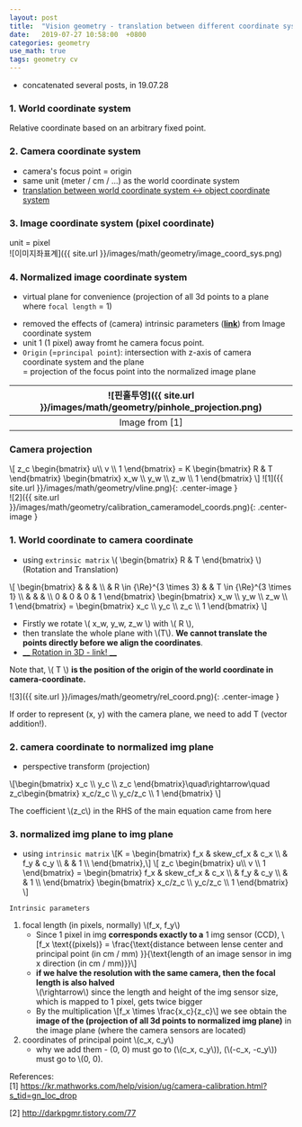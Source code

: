 ```yaml
---
layout: post
title:  "Vision geometry - translation between different coordinate sysems"
date:   2019-07-27 10:58:00  +0800
categories: geometry
use_math: true
tags: geometry cv
---
```


- concatenated several posts, in 19.07.28

### 1. World coordinate system
Relative coordinate based on an arbitrary fixed point.

### 2. Camera coordinate system
* camera's focus point = origin  
* same unit (meter / cm / ...) as the world coordinate system
* <a href="{{site.url}}/geometry/2018/10/23/rot-trans-coord.html" target="_blank">translation between world coordinate system <-> object coordinate system </a>


### 3. Image coordinate system (pixel coordinate)
unit = pixel   
![이미지좌표계]({{ site.url }}/images/math/geometry/image_coord_sys.png)  

### 4. Normalized image coordinate system
- virtual plane for convenience (projection of all 3d points to a plane where `focal length` = 1)

* removed the effects of (camera) intrinsic parameters (<a href = "http://darkpgmr.tistory.com/77" target="_blank">__link__</a>) from Image coordinate system  
* unit 1 (1 pixel) away fromt he camera focus point.  
* `Origin` (=`principal point`): intersection with z-axis of camera coordinate system and the plane  
        = projection of the focus point into the normalized image plane

| ![핀홀투영]({{ site.url }}/images/math/geometry/pinhole_projection.png)| 
|:--:| 
| Image from [1] |

  

### Camera projection 
\\[ z_c 
\begin{bmatrix}
u\\\ v \\\ 1 
\end{bmatrix} 
= K 
\begin{bmatrix} R & T 
\end{bmatrix} 
\begin{bmatrix} 
x_w \\\ y_w \\\ z_w \\\ 1 
\end{bmatrix} \\]
![1]({{ site.url }}/images/math/geometry/vline.png){: .center-image }  
![2]({{ site.url }}/images/math/geometry/calibration_cameramodel_coords.png){: .center-image } 

### 1. World coordinate to camera coordinate
- using `extrinsic matrix` \\( \begin{bmatrix} R & T \end{bmatrix} \\) (Rotation and Translation)

\\[ \begin{bmatrix}   &   &  &  \\\ & R \in {\Re}^{3 \times 3} & & T \in {\Re}^{3 \times 1} \\\   & & & \\\ 0 & 0 & 0 & 1 \end{bmatrix} \begin{bmatrix} x_w \\\ y_w \\\ z_w \\\ 1 \end{bmatrix} = \begin{bmatrix} x_c \\\ y_c \\\ z_c \\\ 1 \end{bmatrix} \\]

* Firstly we rotate \\( x_w, y_w, z_w \\) with \\( R \\), 
* then translate the whole plane with \\(T\\). __We cannot translate the points directly before we align the coordinates__.
* <a href = "{{site.url}}//geometry/2018/10/23/rot-trans-coord.html" target="_blank"> __ Rotation in 3D - link! __</a>

Note that, \\( T \\) __is the position of the origin of the world coordinate in camera-coordinate.__

![3]({{ site.url }}/images/math/geometry/rel_coord.png){: .center-image } 

If order to represent (x, y) with the camera plane, we need to add T (vector addition!).

### 2. camera coordinate to normalized img plane
- perspective transform (projection)

\\[\begin{bmatrix} x_c \\\ y_c \\\ z_c \end{bmatrix}\quad\rightarrow\quad z_c\begin{bmatrix} x_c/z_c \\\ y_c/z_c \\\ 1 \end{bmatrix} \\]

The coefficient \\(z_c\\) in the RHS of the main equation came from here

### 3. normalized img plane to img plane
- using `intrinsic matrix` 
  \\[K = \begin{bmatrix}   f\_x &  skew_cf\_x & c\_x \\\  & f\_y  & c\_y \\\   & & 1 \\\ \end{bmatrix},\\] \\[ z_c 
\begin{bmatrix}
u\\\ v \\\ 1 
\end{bmatrix} 
= \begin{bmatrix}   f\_x &  skew_cf\_x & c\_x \\\  & f\_y  & c\_y \\\   & & 1 \\\ \end{bmatrix} \begin{bmatrix} x_c/z_c \\\ y_c/z_c \\\ 1 \end{bmatrix}
\\]

`Intrinsic parameters`
1. focal length (in pixels, normally) \\(f\_x, f\_y\\)  
   * Since 1 pixel in img __corresponds exactly to a__ 1 img sensor (CCD), 
\\[f\_x \text\{(pixels)\} = \frac\{\text\{distance between lense center and principal point (in cm / mm) \}\}\{\text\{length of an image sensor in img x direction (in cm / mm)\}\}\\]
    * __if we halve the resolution with the same camera, then the focal length is also halved__  
      \\(\rightarrow\\) since the length and height of the img sensor size, which is mapped to 1 pixel, gets twice bigger
    * By the multiplication \\[f\_x \times \frac\{x_c\}\{z_c\}\\] we see obtain the __image of the (projection of all 3d points to normalized img plane)__ in the image plane (where the camera sensors are located)
2. coordinates of principal point \\(c\_x, c\_y\\)
    * why we add them - (0, 0) must go to (\\(c\_x, c\_y\\)), (\\(-c\_x, -c\_y\\)) must go to \\(0, 0).

References:  
[1] <a href="https://kr.mathworks.com/help/vision/ug/camera-calibration.html?s_tid=gn_loc_drop" target="_blank">https://kr.mathworks.com/help/vision/ug/camera-calibration.html?s_tid=gn_loc_drop</a>




[2] <a href = "http://darkpgmr.tistory.com/77" target="_blank">http://darkpgmr.tistory.com/77</a>